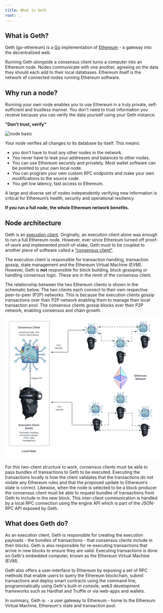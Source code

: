 ```yaml
---
title: What is Geth
root: ..
---
```


## What is Geth?

Geth (go-ethereum) is a [Go](https://go.dev/) implementation of [Ethereum](http://ethereum.org) - a 
gateway into the decentralized web.

Running Geth alongside a consensus client turns a computer into an Ethereum node. 
Nodes communicate with one another, agreeing on the data they should each add to their local databases. 
Ethereum itself is the network of connected nodes running Ethereum software.


## Why run a node?

Running your own node enables you to use Ethereum in a truly private, self-sufficient and trustless 
manner. You don't need to trust information you receive because you can verify the data yourself 
using your Geth instance. 

**"Don't trust, verify"**

![node basic](/assets/node-basic.png)

Your node verifies all changes to its database by itself. This means: 

- you don’t have to trust any other nodes in the network.
- You never have to leak your addresses and balances to other nodes.
- You can use Ethereum securely and privately. Most wallet software can be pointed to your own local node.
- You can program your own custom RPC endpoints and make your own modifications to the source code.
- You get low latency, fast access to Ethereum.

A large and diverse set of nodes independently verifying new information is critical for Ethereum’s health, 
security and operational resiliency.

**If you run a full node, the whole Ethereum network benefits.**


## Node architecture

Geth is an [execution client](https://ethereum.org/en/developers/docs/nodes-and-clients/#execution-clients). 
Originally, an execution client alone was enough to run a full Ethereum node.
However, ever since Ethereum turned off proof-of-work and implemented proof-of-stake,
Geth must to be coupled to another piece of software called a 
[“consensus client”](https://ethereum.org/en/developers/docs/nodes-and-clients/#consensus-clients).

The execution client is responsible for transaction handling, transaction gossip, state management and 
the Ethereum Virtual Machine (EVM). However, Geth is **not** responsible for block building, block gossiping 
or handling consensus logic. These are in the remit of the consensus client.

The relationship between the two Ethereum clients is shown in the schematic below. The two clients each 
connect to their own respective peer-to-peer (P2P) networks. This is because the execution clients gossip 
transactions over their P2P network enabling them to manage their local transaction pool. The consensus clients 
gossip blocks over their P2P network, enabling consensus and chain growth.

![node-architecture](/assets/node_architecture.png)

For this two-client structure to work, consensus clients must be able to pass bundles of transactions to 
Geth to be executed. Executing the transactions locally is how the client validates that the transactions 
do not violate any Ethereum rules and that the proposed update to Ethereum’s state is correct. Likewise, 
when the node is selected to be a block producer the consensus client must be able to request bundles of 
transactions from Geth to include in the new block. This inter-client communication is handled by a local 
RPC connection using the engine API which is part of the JSON-RPC API exposed by Geth.



## What does Geth do?

As an execution client, Geth is responsible for creating the execution payloads - the bundles of transactions -
that consensus clients include in their blocks. Geth is also responsible for re-executing transactions that arrive
in new blocks to ensure they are valid. Executing transactions is done on Geth's embedded computer, known as the 
Ethereum Virtual Machine (EVM).

Geth also offers a user-interface to Ethereum by exposing a set of RPC methods that enable users to query the 
Ethereum blockchain, submit transactions and deploy smart contracts using the command line, programmatically 
using Geth's built-in console, web3 development frameworks such as Hardhat and Truffle or via web-apps and wallets.

In summary, Geth is:
	- a user gateway to Ethereum 
	- home to the Ethereum Virtual Machine, Ethereum's state and transaction pool.





